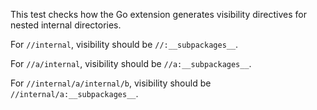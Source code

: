 This test checks how the Go extension generates visibility directives
for nested internal directories.

For `//internal`, visibility should be `//:__subpackages__`.

For `//a/internal`, visibility should be `//a:__subpackages__`.

For `//internal/a/internal/b`, visibility should be `//internal/a:__subpackages__`.
